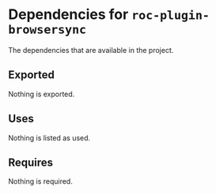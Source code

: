 # Dependencies for `roc-plugin-browsersync`

The dependencies that are available in the project.

## Exported
Nothing is exported.

## Uses
Nothing is listed as used.

## Requires
Nothing is required.